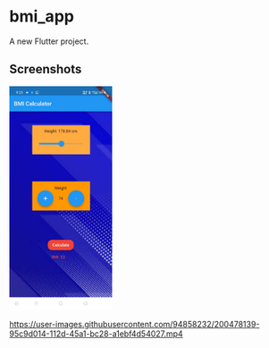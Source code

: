 # bmi_app

A new Flutter project.

## Screenshots

<img src="images/Screen_1.jpeg" height = "400"/>



https://user-images.githubusercontent.com/94858232/200478139-95c9d014-112d-45a1-bc28-a1ebf4d54027.mp4

